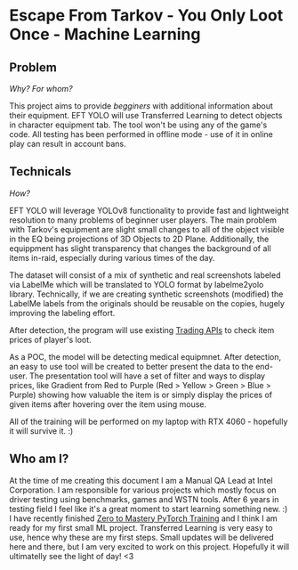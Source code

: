 # **Escape From Tarkov - You Only Loot Once - Machine Learning**

## **Problem**
_Why? For whom?_

This project aims to provide _begginers_ with additional information about their equipment.
EFT YOLO will use Transferred Learning to detect objects in character equipment tab.
The tool won't be using any of the game's code. All testing has been performed in offline mode - use of it in online play can result in account bans.

## **Technicals**
_How?_

EFT YOLO will leverage YOLOv8 functionality to provide fast and lightweight resolution to many problems of beginner user players.
The main problem with Tarkov's equipment are slight small changes to all of the object visible in the EQ being projections of 3D Objects to 2D Plane.
Additionally, the equippment has slight transparency that changes the background of all items in-raid, especially during various times of the day.

The dataset will consist of a mix of synthetic and real screenshots labeled via LabelMe which will be translated to YOLO format by labelme2yolo library.
Technically, if we are creating synthetic screenshots (modified) the LabelMe labels from the originals should be reusable on the copies, hugely improving the 
labeling effort.

After detection, the program will use existing [Trading APIs](https://tarkov-market.com/dev/api) to check item prices of player's loot.

As a POC, the model will be detecting medical equipmnet. After detection, an easy to use tool will be created to better present the data to the end-user.
The presentation tool will have a set of filter and ways to display prices, like Gradient from Red to Purple (Red > Yellow > Green > Blue > Purple) showing how valuable the item is
or simply display the prices of given items after hovering over the item using mouse.

All of the training will be performed on my laptop with RTX 4060 - hopefully it will survive it. :)

## **Who am I?**
At the time of me creating this document I am a Manual QA Lead at Intel Corporation. I am responsible for various projects which mostly focus on driver testing
using benchmarks, games and WSTN tools. After 6 years in testing field I feel like it's a great moment to start learning something new. :)
I have recently finished [Zero to Mastery PyTorch Training](https://www.learnpytorch.io) and I think I am ready for my first small ML project.
Transferred Learning is very easy to use, hence why these are my first steps. Small updates will be delivered here and there, but I am very excited to work on this project.
Hopefully it will ultimatelly see the light of day! <3 
